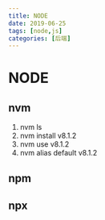 ```yaml
---
title: NODE
date: 2019-06-25
tags: [node,js]
categories: [后端]
---
```

# NODE

## nvm
1. nvm ls
2. nvm install v8.1.2
3. nvm use v8.1.2
4. nvm alias default v8.1.2<!--more-->
## npm 

## npx
